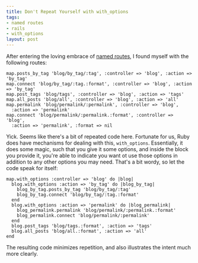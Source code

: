 ```yaml
--- 
title: Don't Repeat Yourself with with_options
tags: 
- named routes
- rails
- with_options
layout: post
---
```

After entering the loving embrace of [named routes](/blog/permalink/name-your-routes-and-name-them-well.html), I found myself with the following routes:

    map.posts_by_tag 'blog/by_tag/:tag', :controller => 'blog', :action => 'by_tag'
    map.connect 'blog/by_tag/:tag.:format', :controller => 'blog', :action => 'by_tag'
    map.post_tags 'blog/tags', :controller => 'blog', :action => 'tags'
    map.all_posts 'blog/all', :controller => 'blog', :action => 'all'
    map.permalink 'blog/permalink/:permalink', :controller => 'blog',
      :action => 'permalink'
    map.connect 'blog/permalink/:permalink.:format', :controller => 'blog',
      :action => 'permalink', :format => nil

Yick. Seems like there's a bit of repeated code here. Fortunate for us, Ruby does have mechanisms for dealing with this, `with_options`. Essentially, it does some magic, such that you give it some options, and inside the block you provide it, you're able to indicate you want ot use those options in addition to any other options you may need. That's a bit wordy, so let the code speak for itself:

    map.with_options :controller => 'blog' do |blog|
      blog.with_options :action => 'by_tag' do |blog_by_tag|
        blog_by_tag.posts_by_tag 'blog/by_tag/:tag'
        blog_by_tag.connect 'blog/by_tag/:tag.:format'
      end
      blog.with_options :action => 'permalink' do |blog_permalink|
        blog_permalink.permalink 'blog/permalink/:permalink.:format'
        blog_permalink.connect 'blog/permalink/:permalink'
      end
      blog.post_tags 'blog/tags.:format', :action => 'tags'
      blog.all_posts 'blog/all.:format', :action => 'all'
    end

The resulting code minimizes repetition, and also illustrates the intent much more clearly.
